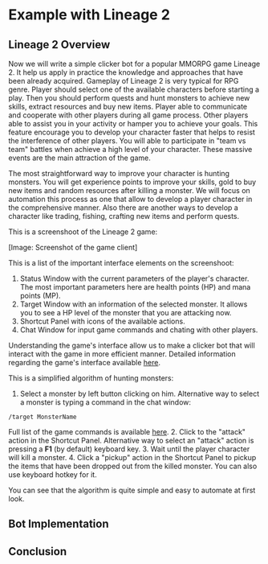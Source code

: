 # Example with Lineage 2

## Lineage 2 Overview

Now we will write a simple clicker bot for a popular MMORPG game Lineage 2. It help us apply in practice the knowledge and approaches that have been already acquired. Gameplay of Lineage 2 is very typical for RPG genre. Player should select one of the available characters before starting a play. Then you should perform quests and hunt monsters to achieve new skills, extract resources and buy new items. Player able to communicate and cooperate with other players during all game process. Other players able to assist you in your activity or hamper you to achieve your goals. This feature encourage you to develop your character faster that helps to resist the interference of other players. You will able to participate in "team vs team" battles when achieve a high level of your character. These massive events are the main attraction of the game.

The most straightforward way to improve your character is hunting monsters. You will get experience points to improve your skills, gold to buy new items and random resources after killing a monster. We will focus on automation this process as one that allow to develop a player character in the comprehensive manner. Also there are another ways to develop a character like trading, fishing, crafting new items and perform quests.

This is a screenshoot of the Lineage 2 game:

[Image: Screenshot of the game client]

This is a list of the important interface elements on the screenshoot:
1. Status Window with the current parameters of the player's character. The most important parameters here are health points (HP) and mana points (MP).
2. Target Window with an information of the selected monster. It allows you to see a HP level of the monster that you are attacking now.
3. Shortcut Panel with icons of the available actions.
4. Chat Window for input game commands and chating with other players.

Understanding the game's interface allow us to make a clicker bot that will interact with the game in more efficient manner. Detailed information regarding the game's interface available [here](https://l2wiki.com/Game_Interface).

This is a simplified algorithm of hunting monsters:
1. Select a monster by left button clicking on him. Alternative way to select a monster is typing a command in the chat window:
```
/target MonsterName
```
Full list of the game commands is available [here](http://www.lineage2.com/en/game/getting-started/how-to-play/macros-and-commands.php).
2. Click to the "attack" action in the Shortcut Panel. Alternative way to select an "attack" action is pressing a **F1** (by default) keyboard key.
3. Wait until the player character will kill a monster.
4. Click a "pickup" action in the Shortcut Panel to pickup the items that have been dropped out from the killed monster. You can also use keyboard hotkey for it.

You can see that the algorithm is quite simple and easy to automate at first look.

## Bot Implementation

## Conclusion